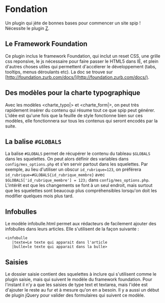 Fondation
=========

Un plugin qui jète de bonnes bases pour commencer un site spip ! Nécessite le plugin [Z](http://www.spip-contrib.net/Zpip).

Le Framework Foundation
-----------------------

Ce plugin inclus le framework Foundation, qui inclut un reset CSS, une grille css reponsive, le js nécessaire pour faire passer le HTML5 dans IE, et plein d'autres choses utiles qui permettent d'accélerer le développement (tabs, tooltips, menus déroulants etc). La doc se trouve sur [http://foundation.zurb.com/docs/](http://foundation.zurb.com/docs/).

Des modèles pour la charte typographique
----------------------------------------

Avec les modèles &lt;charte\_typo|&gt; et &lt;charte\_form|&gt;, on peut très rapidement insérer du contenu qui résume tout ce que spip peut générer. L'idée est qu'une fois que la feuille de style fonctionne bien sur ces modèles, elle fonctionnera sur tous les contenus qui seront encodés par la suite. 

La balise `#GLOBALS`
--------------------

La balise `#GLOBALS` permet de récupérer le contenu du tableau `$GLOBALS` dans les squelettes. On peut alors définir des variables dans `config/mes_options.php` et s'en servir partout dans les squelettes. Par exemple, au lieu d'utiliser un obscur `id_rubrique=123`, on préférera `id_rubrique=#GLOBALS{id_rubrique_membre}` avec `$GLOBALS['id_rubrique_membre'] = 123;` dans `config/mes_options.php`. L'intérêt est que les changements se font à un seul endroit, mais surtout que les squelettes sont beaucoup plus compréhensibles lorsqu'on doit les modifier quelques mois plus tard.

Infobulles
----------

Le modèle infobulle.html permet aux rédacteurs de facilement ajouter des infobulles dans leurs articles. Elle s'utilisent de la façon suivante : 

    <infobulle
       |texte=Le texte qui apparait dans l'article
       |bulle=le texte qui apparait dans la bulle>

Saisies
-------

Le dossier saisie contient des squelettes à inclure qui s'utilisent comme le plugin saisie, mais qui suivent le modèle du framework foundation. Pour l'instant il n'y a que les saisies de type text et textarea, mais l'idée est d'ajouter le reste au fur et à mesure qu'on en a besoin. Il y a aussi un début de plugin jQuery pour valider des formulaires qui suivent ce modèle. 
